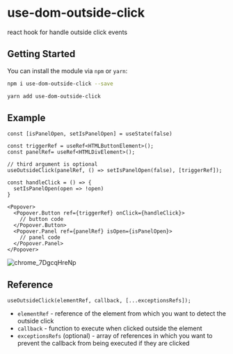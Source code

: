 # use-dom-outside-click

react hook for handle outside click events

## Getting Started

You can install the module via `npm` or `yarn`:

```sh
npm i use-dom-outside-click --save
```

```sh
yarn add use-dom-outside-click
```

## Example

```tsx
const [isPanelOpen, setIsPanelOpen] = useState(false)

const triggerRef = useRef<HTMLButtonElement>();
const panelRef= useRef<HTMLDivElement>();

// third argument is optional
useOutsideClick(panelRef, () => setIsPanelOpen(false), [triggerRef]);

const handleClick = () => {
  setIsPanelOpen(open => !open)
}

<Popover>
  <Popover.Button ref={triggerRef} onClick={handleClick}>
    // button code
  </Popover.Button>
  <Popover.Panel ref={panelRef} isOpen={isPanelOpen}>
    // panel code
  </Popover.Panel>
</Popover>
```

![chrome_7DgcqHreNp](https://user-images.githubusercontent.com/26444448/212521263-288f54ce-d71e-465d-8e0e-838e0a54ffac.gif)

## Reference

```tsx
useOutsideClick(elementRef, callback, [...exceptionsRefs]);
```

- `elementRef` - reference of the element from which you want to detect the outside click
- `callback` - function to execute when clicked outside the element
- `exceptionsRefs` (optional) - array of references in which you want to prevent the callback from being executed if they are clicked
